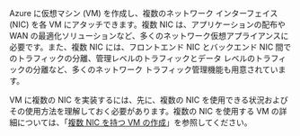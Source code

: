Azure に仮想マシン (VM) を作成し、複数のネットワーク インターフェイス (NIC) を各 VM にアタッチできます。複数 NIC は、アプリケーションの配布や WAN の最適化ソリューションなど、多くのネットワーク仮想アプライアンスに必要です。また、複数 NIC には、フロントエンド NIC とバックエンド NIC 間でのトラフィックの分離、管理レベルのトラフィックとデータ レベルのトラフィックの分離など、多くのネットワーク トラフィック管理機能も用意されています。

VM に複数の NIC を実装するには、先に、複数の NIC を使用できる状況およびその使用方法を理解しておく必要があります。複数の NIC を使用する VM の詳細については、「[複数 NIC を持つ VM の作成](../articles/virtual-network/virtual-networks-multiple-nics.md)」を参照してください。

<!---HONumber=AcomDC_0413_2016-->